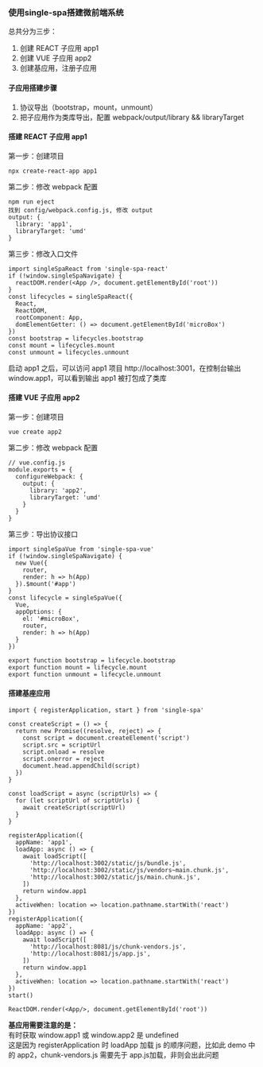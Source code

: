 ### 使用single-spa搭建微前端系统
总共分为三步：
1. 创建 REACT 子应用 app1
2. 创建 VUE 子应用 app2
3. 创建基应用，注册子应用

#### 子应用搭建步骤
1. 协议导出（bootstrap，mount，unmount）
2. 把子应用作为类库导出，配置 webpack/output/library && libraryTarget

#### 搭建 REACT 子应用 app1
第一步：创建项目
```
npx create-react-app app1
```

第二步：修改 webpack 配置
```
npm run eject
找到 config/webpack.config.js, 修改 output
output: {
  library: 'app1',
  libraryTarget: 'umd'
}
```

第三步：修改入口文件
```
import singleSpaReact from 'single-spa-react'
if (!window.singleSpaNavigate) {
  reactDOM.render(<App />, document.getElementById('root'))
}
const lifecycles = singleSpaReact({
  React,
  ReactDOM,
  rootComponent: App,
  domElementGetter: () => document.getElementById('microBox')
})
const bootstrap = lifecycles.bootstrap
const mount = lifecycles.mount
const unmount = lifecycles.unmount
```

启动 app1 之后，可以访问 app1 项目 http://localhost:3001，在控制台输出 window.app1，可以看到输出 app1 被打包成了类库

#### 搭建 VUE 子应用 app2
第一步：创建项目
```
vue create app2
```

第二步：修改 webpack 配置
```
// vue.config.js
module.exports = {
  configureWebpack: {
    output: {
      library: 'app2',
      libraryTarget: 'umd'
    }
  }
}
```

第三步：导出协议接口
```
import singleSpaVue from 'single-spa-vue'
if (!window.singleSpaNavigate) {
  new Vue({
    router,
    render: h => h(App)
  }).$mount('#app')
}
const lifecycle = singleSpaVue({
  Vue,
  appOptions: {
    el: '#microBox',
    router,
    render: h => h(App)
  }
})

export function bootstrap = lifecycle.bootstrap
export function mount = lifecycle.mount
export function unmount = lifecycle.unmount
```

#### 搭建基座应用
```
import { registerApplication, start } from 'single-spa'

const createScript = () => {
  return new Promise((resolve, reject) => {
    const script = document.createElement('script')
    script.src = scriptUrl
    script.onload = resolve
    script.onerror = reject
    document.head.appendChild(script)
  })
}

const loadScript = async (scriptUrls) => {
  for (let scriptUrl of scriptUrls) {
    await createScript(scriptUrl)
  }
}

registerApplication({
  appName: 'app1',
  loadApp: async () => {
    await loadScript([
      'http://localhost:3002/static/js/bundle.js',
      'http://localhost:3002/static/js/vendors~main.chunk.js',
      'http://localhost:3002/static/js/main.chunk.js',
    ])
    return window.app1
  },
  activeWhen: location => location.pathname.startWith('react')
})
registerApplication({
  appName: 'app2',
  loadApp: async () => {
    await loadScript([
      'http://localhost:8081/js/chunk-vendors.js',
      'http://localhost:8081/js/app.js',
    ])
    return window.app1
  },
  activeWhen: location => location.pathname.startWith('react')
})
start()

ReactDOM.render(<App/>, document.getElementById('root'))
```

**基应用需要注意的是：**   
有时获取 window.app1 或 window.app2 是 undefined   
这是因为 registerApplication 时 loadApp 加载 js 的顺序问题，比如此 demo 中的 app2，chunk-vendors.js 需要先于 app.js加载，非则会出此问题